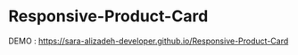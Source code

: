 # Responsive-Product-Card

DEMO : https://sara-alizadeh-developer.github.io/Responsive-Product-Card


